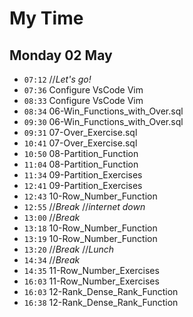 # My Time

## Monday 02 May

- `07:12` //_Let's go!_
- `07:36` Configure VsCode Vim
- `08:33` Configure VsCode Vim
- `08:34` 06-Win_Functions_with_Over.sql
- `09:30` 06-Win_Functions_with_Over.sql
- `09:31` 07-Over_Exercise.sql
- `10:41` 07-Over_Exercise.sql
- `10:50` 08-Partition_Function
- `11:04` 08-Partition_Function
- `11:34` 09-Partition_Exercises
- `12:41` 09-Partition_Exercises
- `12:43` 10-Row_Number_Function
- `12:55` //_Break_ //_internet down_
- `13:00` //_Break_
- `13:18` 10-Row_Number_Function
- `13:19` 10-Row_Number_Function
- `13:20` //_Break_ //_Lunch_
- `14:34` //_Break_
- `14:35` 11-Row_Number_Exercises
- `16:03` 11-Row_Number_Exercises
- `16:03` 12-Rank_Dense_Rank_Function
- `16:38` 12-Rank_Dense_Rank_Function

